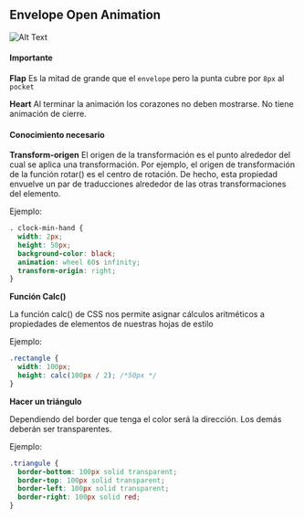 ## Envelope Open Animation

![Alt Text](https://i.giphy.com/media/v1.Y2lkPTc5MGI3NjExMWRrcTZ2a2RhYXE2dHUxZndybmlkajVmMmhmYWx2eWwzNHd4Zng1OCZlcD12MV9pbnRlcm5hbF9naWZfYnlfaWQmY3Q9Zw/xeG1vYCiimZzwWH31d/giphy.gif)

#### Importante

**Flap**
Es la mitad de grande que el `envelope` pero la punta cubre por `8px` al `pocket`

**Heart**
Al terminar la animación los corazones no deben mostrarse. No tiene animación de cierre.

#### Conocimiento necesario

**Transform-origen**
El origen de la transformación es el punto alrededor del cual se aplica una transformación. Por ejemplo, el origen de transformación de la función rotar() es el centro de rotación. De hecho, esta propiedad envuelve un par de traducciones alrededor de las otras transformaciones del elemento.

Ejemplo:

```css
. clock-min-hand {
  width: 2px;
  height: 50px;
  background-color: black;
  animation: wheel 60s infinity;
  transform-origin: right;
}
```

**Función Calc()**

La función calc() de CSS nos permite asignar cálculos aritméticos a propiedades de elementos de nuestras hojas de estilo

Ejemplo:

```css
.rectangle {
  width: 100px;
  height: calc(100px / 2); /*50px */
}
```

**Hacer un triángulo**

Dependiendo del border que tenga el color será la dirección. Los demás deberán ser transparentes.

Ejemplo:

```css
.triangule {
  border-bottom: 100px solid transparent;
  border-top: 100px solid transparent;
  border-left: 100px solid transparent;
  border-right: 100px solid red;
}
```
